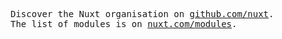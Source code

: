 <p>
  <samp>
    Discover the Nuxt organisation on <a href="https://github.com/nuxt">github.com/nuxt</a>.<br>
    The list of modules is on <a href="https://nuxt.com/modules">nuxt.com/modules</a>.<br>
  </samp>
</p>
